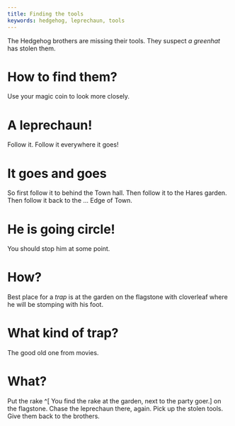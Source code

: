 ```yaml
---
title: Finding the tools
keywords: hedgehog, leprechaun, tools
---
```


The Hedgehog brothers are missing their tools. They suspect _a greenhat_ has stolen them.

# How to find them?
Use your magic coin to look more closely.

# A leprechaun!
Follow it. Follow it everywhere it goes!

# It goes and goes
So first follow it to behind the Town hall. Then follow it to the Hares garden. Then follow it back to the ... Edge of Town.

# He is going circle!
You should stop him at some point.

# How?
Best place for a _trap_ is at the garden on the flagstone with cloverleaf where he will be stomping with his foot.

# What kind of trap?
The good old one from movies.

# What?
Put the rake ^[ You find the rake at the garden, next to the party goer.] on the flagstone. Chase the leprechaun there, again. Pick up the stolen tools. Give them back to the brothers.

